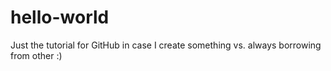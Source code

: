 # hello-world
Just the tutorial for GitHub in case I create something vs. always borrowing from other :)
